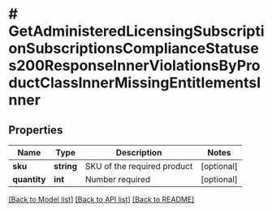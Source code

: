 # # GetAdministeredLicensingSubscriptionSubscriptionsComplianceStatuses200ResponseInnerViolationsByProductClassInnerMissingEntitlementsInner

## Properties

Name | Type | Description | Notes
------------ | ------------- | ------------- | -------------
**sku** | **string** | SKU of the required product | [optional]
**quantity** | **int** | Number required | [optional]

[[Back to Model list]](../../README.md#models) [[Back to API list]](../../README.md#endpoints) [[Back to README]](../../README.md)
